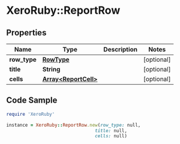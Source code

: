 # XeroRuby::ReportRow

## Properties

Name | Type | Description | Notes
------------ | ------------- | ------------- | -------------
**row_type** | [**RowType**](RowType.md) |  | [optional] 
**title** | **String** |  | [optional] 
**cells** | [**Array&lt;ReportCell&gt;**](ReportCell.md) |  | [optional] 

## Code Sample

```ruby
require 'XeroRuby'

instance = XeroRuby::ReportRow.new(row_type: null,
                                 title: null,
                                 cells: null)
```


